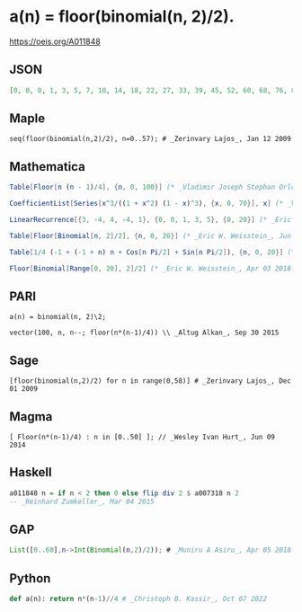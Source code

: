 # a\(n\) \= floor\(binomial\(n, 2\)/2\)\.
https://oeis.org/A011848
## JSON
```JSON
[0, 0, 0, 1, 3, 5, 7, 10, 14, 18, 22, 27, 33, 39, 45, 52, 60, 68, 76, 85, 95, 105, 115, 126, 138, 150, 162, 175, 189, 203, 217, 232, 248, 264, 280, 297, 315, 333, 351, 370, 390, 410, 430, 451, 473, 495, 517, 540, 564, 588, 612, 637, 663, 689, 715, 742, 770, 798]
```
## Maple
```Maple
seq(floor(binomial(n,2)/2), n=0..57); # _Zerinvary Lajos_, Jan 12 2009
```
## Mathematica
```Mathematica
Table[Floor[n (n - 1)/4], {n, 0, 100}] (* _Vladimir Joseph Stephan Orlovsky_, Jun 28 2011 *)
```
```Mathematica
CoefficientList[Series[x^3/((1 + x^2) (1 - x)^3), {x, 0, 70}], x] (* _Vincenzo Librandi_, Jun 21 2013 *)
```
```Mathematica
LinearRecurrence[{3, -4, 4, -4, 1}, {0, 0, 1, 3, 5}, {0, 20}] (* _Eric W. Weisstein_, Jun 02 2017 *)
```
```Mathematica
Table[Floor[Binomial[n, 2]/2], {n, 0, 20}] (* _Eric W. Weisstein_, Jun 02 2017 *)
```
```Mathematica
Table[1/4 (-1 + (-1 + n) n + Cos[n Pi/2] + Sin[n Pi/2]), {n, 0, 20}] (* _Eric W. Weisstein_, Jun 02 2017 *)
```
```Mathematica
Floor[Binomial[Range[0, 20], 2]/2] (* _Eric W. Weisstein_, Apr 03 2018 *)
```
## PARI
```PARI
a(n) = binomial(n, 2)\2;
```
```PARI
vector(100, n, n--; floor(n*(n-1)/4)) \\ _Altug Alkan_, Sep 30 2015
```
## Sage
```Sage
[floor(binomial(n,2)/2) for n in range(0,58)] # _Zerinvary Lajos_, Dec 01 2009
```
## Magma
```Magma
[ Floor(n*(n-1)/4) : n in [0..50] ]; // _Wesley Ivan Hurt_, Jun 09 2014
```
## Haskell
```Haskell
a011848 n = if n < 2 then 0 else flip div 2 $ a007318 n 2
-- _Reinhard Zumkeller_, Mar 04 2015
```
## GAP
```GAP
List([0..60],n->Int(Binomial(n,2)/2)); # _Muniru A Asiru_, Apr 05 2018
```
## Python
```Python
def a(n): return n*(n-1)//4 # _Christoph B. Kassir_, Oct 07 2022
```
